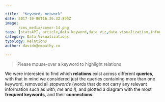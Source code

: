 ```yaml
---

title:  "Keywords network"
date: 2017-10-06T16:36:32.895Z
image:
      /cms_media/cover-14.png
tags: [statsAPI, article,data keyword,data viz,data visualization,infographics, keyword network]
category: Data Visualizations
typology: Relations
author: davidm@empathy.co

---
```

<iyd-iframe src="https://www.imagineyourdata.com/datavis/cbn-diagram-uk/" desktop-height="700px" tablet-height="" mobile-height="" framebimg-order="1" webkitallowfullscreen mozallowfullscreen allowfullscreen></iyd-iframe>

<blockquote>Please mouse-over a keyword to highlight relations</blockquote>

We were interested to find which **relations** exist across different **queries**, with that in mind we considered just the queries containing more than one keyword, removed all *stopwords* (words that do not carry any relevant information such as *with*, *me* and *I*), and plotted a diagram with the most **frequent keywords**, and their **connections**.
